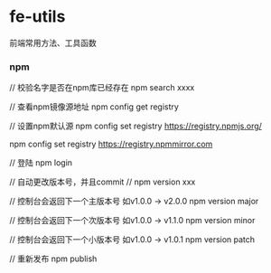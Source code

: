 # fe-utils
前端常用方法、工具函数


### npm
// 校验名字是否在npm库已经存在
npm search xxxx

// 查看npm镜像源地址
npm config get registry

// 设置npm默认源
npm config set registry https://registry.npmjs.org/

npm config set registry https://registry.npmmirror.com

// 登陆
npm login

// 自动更改版本号，并且commit
// npm version xxx

// 控制台会返回下一个主版本号 如v1.0.0 -> v2.0.0 
npm version major

// 控制台会返回下一个次版本号 如v1.0.0 -> v1.1.0
npm version minor

// 控制台会返回下一个小版本号 如v1.0.0 -> v1.0.1
npm version patch

// 重新发布
npm publish
